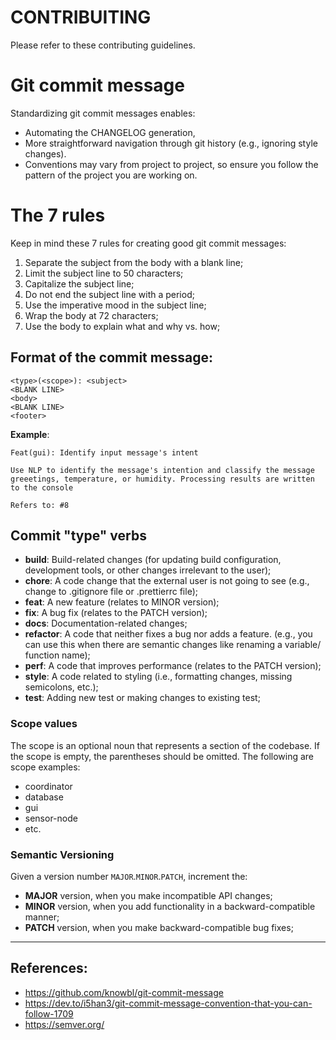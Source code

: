 # CONTRIBUITING

Please refer to these contributing guidelines.

# Git commit message

Standardizing git commit messages enables: 

* Automating the CHANGELOG generation,
* More straightforward navigation through git history (e.g., ignoring style changes).
* Conventions may vary from project to project, so ensure you follow the pattern of the project you are working on.

# The 7 rules

Keep in mind these 7 rules for creating good git commit messages:

1. Separate the subject from the body with a blank line;
1. Limit the subject line to 50 characters;
1. Capitalize the subject line;
1. Do not end the subject line with a period;
1. Use the imperative mood in the subject line;
1. Wrap the body at 72 characters;
1. Use the body to explain what and why vs. how;

## Format of the commit message:

```
<type>(<scope>): <subject>
<BLANK LINE>
<body>
<BLANK LINE>
<footer>
```

**Example**:
```
Feat(gui): Identify input message's intent

Use NLP to identify the message's intention and classify the message
greeetings, temperature, or humidity. Processing results are written
to the console

Refers to: #8
``` 

## Commit "type" verbs

* **build**: Build-related changes (for updating build configuration, development tools, or other changes irrelevant to the user);
* **chore**: A code change that the external user is not going to see (e.g., change to .gitignore file or .prettierrc file);
* **feat**: A new feature (relates to MINOR version);
* **fix**: A bug fix (relates to the PATCH version);
* **docs**: Documentation-related changes;
* **refactor**: A code that neither fixes a bug nor adds a feature. (e.g., you can use this when there are semantic changes like renaming a variable/ function name);
* **perf**: A code that improves performance (relates to the PATCH version);
* **style**: A code related to styling (i.e., formatting changes, missing semicolons, etc.);
* **test**: Adding new test or making changes to existing test;

### Scope values

The scope is an optional noun that represents a section of the codebase. If the scope is empty, the parentheses should be omitted. The following are scope examples:

* coordinator
* database
* gui
* sensor-node
* etc.

### Semantic Versioning 

Given a version number `MAJOR`.`MINOR`.`PATCH`, increment the:

* **MAJOR** version, when you make incompatible API changes;
* **MINOR** version, when you add functionality in a backward-compatible manner;
* **PATCH** version, when you make backward-compatible bug fixes;

--- 

## References:

* https://github.com/knowbl/git-commit-message
* https://dev.to/i5han3/git-commit-message-convention-that-you-can-follow-1709 
* https://semver.org/